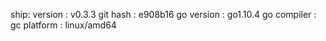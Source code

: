 ship:
 version     : v0.3.3
 git hash    : e908b16
 go version  : go1.10.4
 go compiler : gc
 platform    : linux/amd64
